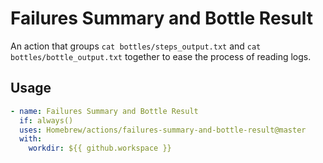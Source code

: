 # Failures Summary and Bottle Result

An action that groups `cat bottles/steps_output.txt` and `cat bottles/bottle_output.txt` together to ease the process of reading logs.

## Usage

```yaml
- name: Failures Summary and Bottle Result
  if: always()
  uses: Homebrew/actions/failures-summary-and-bottle-result@master
  with:
    workdir: ${{ github.workspace }}
```

